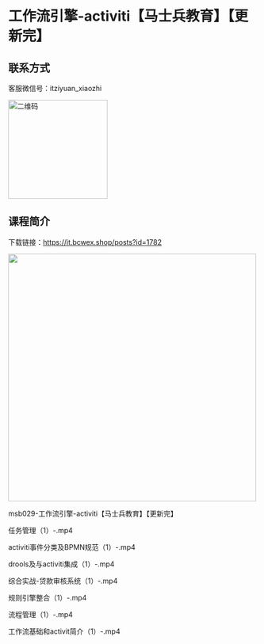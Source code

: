# 工作流引擎-activiti【马士兵教育】【更新完】

## 联系方式

客服微信号：itziyuan_xiaozhi

<img src="https://ziyuanyun.oss-cn-guangzhou.aliyuncs.com/common/20240614073449/666b82192834a.jpg" width="200" height="200" alt="二维码">

## 课程简介

下载链接：https://it.bcwex.shop/posts?id=1782

<img src="https://ziyuanyun.oss-cn-guangzhou.aliyuncs.com/yun/20240515183533/66448ff51c6d7.jpg" width="500" alt="">

  msb029-工作流引擎-activiti【马士兵教育】【更新完】

 任务管理（1）-.mp4

 activiti事件分类及BPMN规范（1）-.mp4

 drools及与activiti集成（1）-.mp4

 综合实战-贷款审核系统（1）-.mp4

 规则引擎整合（1）-.mp4

 流程管理（1）-.mp4

 工作流基础和activit简介（1）-.mp4

  